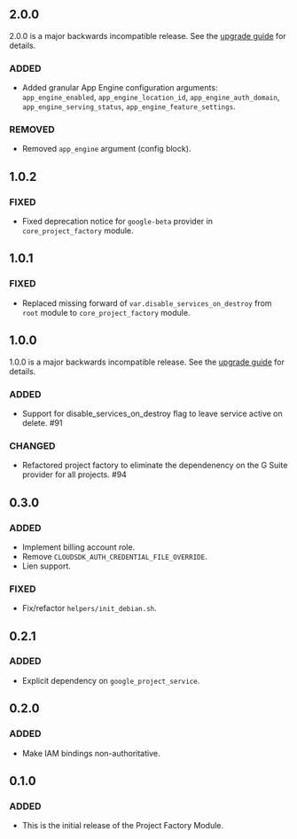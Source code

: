 ## 2.0.0
2.0.0 is a major backwards incompatible release. See the [upgrade guide](./docs/upgrading_to_project_factory_v2.0.md) for details.

### ADDED

- Added granular App Engine configuration arguments: `app_engine_enabled`, `app_engine_location_id`, `app_engine_auth_domain`, `app_engine_serving_status`, `app_engine_feature_settings`.

### REMOVED

- Removed `app_engine` argument (config block).

## 1.0.2

### FIXED

- Fixed deprecation notice for `google-beta` provider in `core_project_factory` module.

## 1.0.1

### FIXED

- Replaced missing forward of `var.disable_services_on_destroy` from `root` module to `core_project_factory` module.

## 1.0.0
1.0.0 is a major backwards incompatible release. See the [upgrade guide](./docs/upgrading_to_project_factory_v1.0.md) for details.

### ADDED
- Support for disable_services_on_destroy flag to leave service active on delete. #91

### CHANGED
- Refactored project factory to eliminate the dependenency on the G Suite provider for all projects. #94

## 0.3.0
### ADDED
- Implement billing account role.
- Remove `CLOUDSDK_AUTH_CREDENTIAL_FILE_OVERRIDE`.
- Lien support.

### FIXED
- Fix/refactor `helpers/init_debian.sh`.

## 0.2.1
### ADDED
- Explicit dependency on `google_project_service`.

## 0.2.0
### ADDED
- Make IAM bindings non-authoritative.

## 0.1.0
### ADDED
- This is the initial release of the Project Factory Module.
